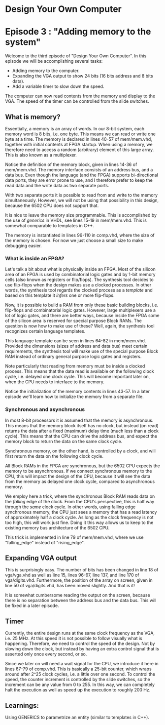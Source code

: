 # Design Your Own Computer
# Episode 3 : "Adding memory to the system"

Welcome to the third episode of "Design Your Own Computer".
In this episode we will be accomplishing several tasks:
* Adding memory to the computer.
* Expanding the VGA output to show 24 bits (16 bits address and 8 bits data).
* Add a variable timer to slow down the speed.

The computer can now read contents from the memory and display to the VGA. The
speed of the timer can be controlled from the slide switches.

## What is memory?
Essentially, a memory is an array of words. In our 8-bit system, each memory
word is 8 bits, i.e. one byte. This means we can read or write one byte at a time.
The memory is declared in lines 40-57 of mem/mem.vhd, together with initial
contents at FPGA startup.  When using a memory, we therefore need to access a
random (arbitrary) element of this large array. This is also known as a
multiplexer.

Notice the definition of the memory block, given in lines 14-36 of mem/mem.vhd.
The memory interface consists of an address bus, and a data bus. Even though
the language (and the FPGA) supports bi-directional data ports, they are
error prone to use, and I therefore prefer to keep the read data and the write
data as two separate ports.

With two separate ports it is possible to read from and write to the memory
simultaneously. However, we will not be using that possibility in this design,
because the 6502 CPU does not support that.

It is nice to leave the memory size programmable. This is accomplished by the
use of *generics* in VHDL, see lines 15-19 in mem/mem.vhd. This is somewhat
comparable to templates in C++.

The memory is instantiated in lines 96-110 in comp.vhd, where the size of the
memory is chosen. For now we just choose a small size to make debugging easier.

### What is inside an FPGA?
Let's talk a bit about what is physically inside an FPGA. Most of the silicon
area of an FPGA is used by combinatorial logic gates and by 1-bit memory cells
(also known as registers or flip/flops).  The synthesis tool decides to use
flip-flops when the design makes use a clocked processes. In other words, the
synthesis tool regards the clocked process as a *template* and based on this
template it *infers* one or more flip-flops.

Now, it is possible to build a RAM from only these basic building blocks, i.e.
flip-flops and combinatorial logic gates. However, large multiplexers use a lot
of logic gates, and there are better ways, because inside the FPGA some of the
silicon area is reserved for special purpose Block RAMs. The question is now
how to make use of these? Well, again, the synthesis tool recognizes certain
language templates.

This language template can be seen in lines 64-82 in mem/mem.vhd. Provided
the dimensions (sizes of address and data bus) meet certain requirements, the
synthesis tool will make use of the special purpose Block RAM instead of
ordinary general purpose logic gates and registers.

Note particularly that reading from memory must be inside a clocked process.
This means that the data read is available on the following clock cycle, i.e.
delayed one clock cycle. This will become important later on, when the CPU
needs to interface to the memory.

Notice the initialization of the memory contents in lines 43-57. In a later
episode we'll learn how to initialize the memory from a separate file.

### Synchronous and asynchronous
In most 8-bit processors it is assumed that the memory is asynchronous. This
means that the memory block itself has no clock, but instead (on read)
returns the data after a fixed (maximum) delay time (much less than a clock
cycle). This means that the CPU can drive the address bus, and expect the 
memory block to return the data on the same clock cycle.

Synchronous memory, on the other hand, is controlled by a clock, and will
first return the data on the following clock cycle.

All Block RAMs in the FPGA are synchronous, but the 6502 CPU expects the memory
to be asynchronous. If we connect synchronous memory to the CPU, this will
impact the design of the CPU, because it will see the data from the memory as
delayed one clock cycle, compared to asynchronous memory.

We employ here a trick, where the synchronous Block RAM reads data on the
*falling* edge of the clock. From the CPU's perspective, this is half way
through the *same* clock cycle. In other words, using falling edge synchronous
memory, the CPU just sees a memory that has a read latency of approximately
half a clock cycle. As long as the clock frequency is not too high, this will
work just fine.  Doing it this way allows us to keep to the existing memory bus
architecture of the 6502 CPU.

This trick is implemented in line 79 of mem/mem.vhd, where we use
"falling\_edge" instead of "rising\_edge".

## Expanding VGA output
This is surprisingly easy. The number of bits has been changed in line 18 of
vga/vga.vhd as well as line 15, lines 96-97, line 137, and line 170 of
vga/digits.vhd.  Furthermore, the position of the array on screen, given in
line 50 of vga/digits.vhd, has been moved slightly. And that is it!

It is somewhat cumbersome reading the output on the screen, because there
is no separation between the address bus and the data bus. This will be
fixed in a later episode.

## Timer
Currently, the entire design runs at the same clock frequency as the VGA, i.e.
25 MHz.  At this speed it is not possible to follow visually what is
happening. Therefore, we need to control the speed of the design. Not by
slowing down the clock, but instead by having an extra control signal that is
asserted only once every second, or so.

Since we later on will need a wait signal for the CPU, we introduce it here in
lines 67-79 of comp.vhd. This is basically a 25-bit counter, which wraps around
after 2^25 clock cycles, i.e. a little over one second. To control the speed,
the counter increment is controlled by the slide switches, so the increment can
be any value from 0 to 255. In this way, we can completely halt the execution
as well as speed up the execution to roughly 200 Hz.

## Learnings:
Using GENERICS to parametrize an entity (similar to templates in C++).

